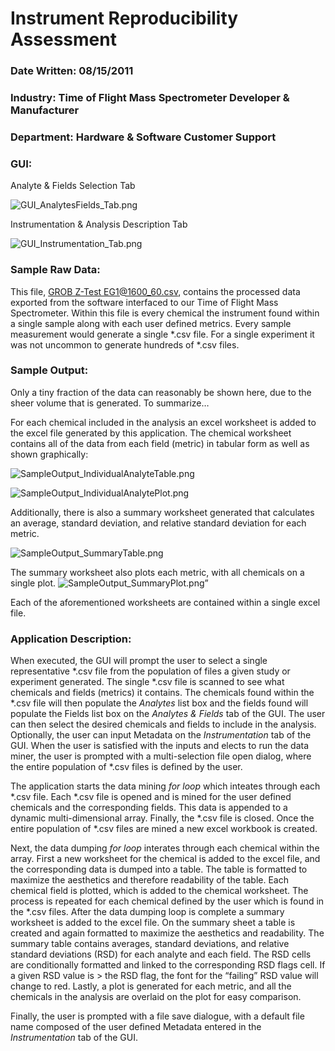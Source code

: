 # Instrument Reproducibility Assessment

### Date Written: 08/15/2011

### Industry: Time of Flight Mass Spectrometer Developer & Manufacturer

### Department: Hardware & Software Customer Support

### GUI:

Analyte & Fields Selection Tab

![GUI_AnalytesFields_Tab.png](https://github.com/kitestring/Reproducibility_08-15-2011/blob/master/Examples/GUI_AnalytesFields_Tab.png)

Instrumentation & Analysis Description Tab

![GUI_Instrumentation_Tab.png](https://github.com/kitestring/Reproducibility_08-15-2011/blob/master/Examples/GUI_Instrumentation_Tab.png)

### Sample Raw Data:

 This file, [GROB Z-Test EG1@1600_60.csv](https://github.com/kitestring/Reproducibility_08-15-2011/blob/master/GROB%20Z-Test%20EG1%401600_60.csv), contains the processed data exported from the software interfaced to our Time of Flight Mass Spectrometer.  Within this file is every chemical the instrument found within a single sample along with each user defined metrics.  Every sample measurement would generate a single *.csv file.  For a single experiment it was not uncommon to generate hundreds of *.csv files.

### Sample Output:

Only a tiny fraction of the data can reasonably be shown here, due to the sheer volume that is generated.  To summarize… 

For each chemical included in the analysis an excel worksheet is added to the excel file generated by this application.  The chemical worksheet contains all of the data from each field (metric) in tabular form as well as shown graphically:

![SampleOutput_IndividualAnalyteTable.png](https://github.com/kitestring/Reproducibility_08-15-2011/blob/master/Examples/SampleOutput_IndividualAnalyteTable.png)

![SampleOutput_IndividualAnalytePlot.png](https://github.com/kitestring/Reproducibility_08-15-2011/blob/master/Examples/SampleOutput_IndividualAnalytePlot.png)

Additionally, there is also a summary worksheet generated that calculates an average, standard deviation, and relative standard deviation for each metric.

![SampleOutput_SummaryTable.png](https://github.com/kitestring/Reproducibility_08-15-2011/blob/master/Examples/SampleOutput_SummaryTable.png)

The summary worksheet also plots each metric, with all chemicals on a single plot. 
![SampleOutput_SummaryPlot.png”](https://github.com/kitestring/Reproducibility_08-15-2011/blob/master/Examples/SampleOutput_SummaryPlot.png)

Each of the aforementioned worksheets are contained within a single excel file.

### Application Description:

When executed, the GUI will prompt the user to select a single representative *.csv file from the population of files a given study or experiment generated.  The single *.csv file is scanned to see what chemicals and fields (metrics) it contains.  The chemicals found within the *.csv file will then populate the _Analytes_ list box and the fields found will populate the Fields list box on the _Analytes & Fields_ tab of the GUI.  The user can then select the desired chemicals and fields to include in the analysis.  Optionally, the user can input Metadata on the _Instrumentation_ tab of the GUI.  When the user is satisfied with the inputs and elects to run the data miner, the user is prompted with a multi-selection file open dialog, where the entire population of *.csv files is defined by the user.

The application starts the data mining _for loop_ which inteates through each *.csv file.  Each *.csv file is opened and is mined for the user defined chemicals and the corresponding fields.   This data is appended to a dynamic multi-dimensional array.  Finally, the *.csv file is closed.  Once the entire population of *.csv files are mined a new excel workbook is created.  

Next, the data dumping _for loop_ interates through each chemical within the array.  First a new worksheet for the chemical is added to the excel file, and the corresponding data is dumped into a table.  The table is formatted to maximize the aesthetics and therefore readability of the table.  Each chemical field is plotted, which is added to the chemical worksheet.  The process is repeated for each chemical defined by the user which is found in the *.csv files.  After the data dumping loop is complete a summary worksheet is added to the excel file.  On the summary sheet a table is created and again formatted to maximize the aesthetics and readability.  The summary table contains averages, standard deviations, and relative standard deviations (RSD) for each analyte and each field.  The RSD cells are conditionally formatted and linked to the corresponding RSD flags cell.  If a given RSD value is > the RSD flag, the font for the “failing” RSD value will change to red.  Lastly, a plot is generated for each metric, and all the chemicals in the analysis are overlaid on the plot for easy comparison.  

Finally, the user is prompted with a file save dialogue, with a default file name composed of the user defined Metadata entered in the _Instrumentation_ tab of the GUI.
